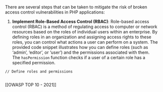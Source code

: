 There are several steps that can be taken to mitigate the risk of broken access control vulnerabilities in PHP applications:

1. **Implement Role-Based Access Control (RBAC)**: Role-based access control (RBAC) is a method of regulating access to computer or network resources based on the roles of individual users within an enterprise. By defining roles in an organization and assigning access rights to these roles, you can control what actions a user can perform on a system. The provided code snippet illustrates how you can define roles (such as ‘admin’, ‘editor’, or ‘user’) and the permissions associated with them. The `hasPermission` function checks if a user of a certain role has a specified permission.
```
// Define roles and permissions
	
```
[[OWASP TOP 10 - 2021]]
